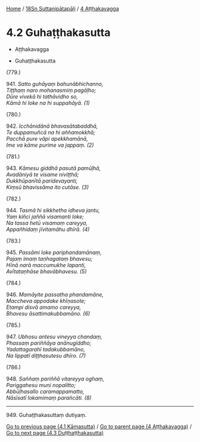 
[Home](/) / [18Sn Suttanipātapāḷi](../../18Sn.md) / [4 Aṭṭhakavagga](../4.md)

# 4.2 Guhaṭṭhakasutta

* Aṭṭhakavagga

* Guhaṭṭhakasutta

(779.)

941\. _Satto guhāyaṃ bahunābhichanno,_  
_Tiṭṭhaṃ naro mohanasmiṃ pagāḷho;_  
_Dūre vivekā hi tathāvidho so,_  
_Kāmā hi loke na hi suppahāyā. (1)_  


(780.)

942\. _Icchānidānā bhavasātabaddhā,_  
_Te duppamuñcā na hi aññamokkhā;_  
_Pacchā pure vāpi apekkhamānā,_  
_Ime va kāme purime va jappaṃ. (2)_  


(781.)

943\. _Kāmesu giddhā pasutā pamūḷhā,_  
_Avadāniyā te visame niviṭṭhā;_  
_Dukkhūpanītā paridevayanti,_  
_Kiṃsū bhavissāma ito cutāse. (3)_  


(782.)

944\. _Tasmā hi sikkhetha idheva jantu,_  
_Yaṃ kiñci jaññā visamanti loke;_  
_Na tassa hetū visamaṃ careyya,_  
_Appañhidaṃ jīvitamāhu dhīrā. (4)_  


(783.)

945\. _Passāmi loke pariphandamānaṃ,_  
_Pajaṃ imaṃ taṇhagataṃ bhavesu;_  
_Hīnā narā maccumukhe lapanti,_  
_Avītataṇhāse bhavābhavesu. (5)_  


(784.)

946\. _Mamāyite passatha phandamāne,_  
_Maccheva appodake khīṇasote;_  
_Etampi disvā amamo careyya,_  
_Bhavesu āsattimakubbamāno. (6)_  


(785.)

947\. _Ubhosu antesu vineyya chandaṃ,_  
_Phassaṃ pariññāya anānugiddho;_  
_Yadattagarahī tadakubbamāno,_  
_Na lippatī diṭṭhasutesu dhīro. (7)_  


(786.)

948\. _Saññaṃ pariññā vitareyya oghaṃ,_  
_Pariggahesu muni nopalitto;_  
_Abbūḷhasallo caramappamatto,_  
_Nāsīsatī lokamimaṃ parañcāti. (8)_  


---

949\. Guhaṭṭhakasuttaṃ dutiyaṃ.



[Go to previous page (4.1 Kāmasutta)](4.1.md) / [Go to parent page (4 Aṭṭhakavagga)](../4.md) / [Go to next page (4.3 Duṭṭhaṭṭhakasutta)](4.3.md)


